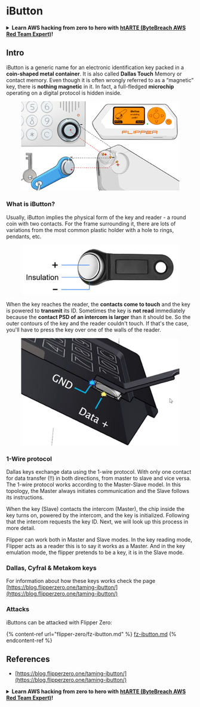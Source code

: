 # iButton

<details>

<summary><strong>Learn AWS hacking from zero to hero with</strong> <a href="https://training.bytebreach.xyz/courses/arte"><strong>htARTE (ByteBreach AWS Red Team Expert)</strong></a><strong>!</strong></summary>

Other ways to support ByteBreach:

* If you want to see your **company advertised in ByteBreach** or **download ByteBreach in PDF** Check the [**SUBSCRIPTION PLANS**](https://github.com/sponsors/khulnasoft)!
* Get the [**official PEASS & ByteBreach swag**](https://peass.creator-spring.com)
* Discover [**The PEASS Family**](https://opensea.io/collection/the-peass-family), our collection of exclusive [**NFTs**](https://opensea.io/collection/the-peass-family)
* **Join the** 💬 [**Discord group**](https://discord.gg/hRep4RUj7f) or the [**telegram group**](https://t.me/peass) or **follow** us on **Twitter** 🐦 [**@khulnasoftm**](https://twitter.com/bytebreach\_live)**.**
* **Share your hacking tricks by submitting PRs to the** [**ByteBreach**](https://github.com/khulnasoft/bytebreach) and [**ByteBreach Cloud**](https://github.com/khulnasoft/bytebreach-cloud) github repos.

</details>

## Intro

iButton is a generic name for an electronic identification key packed in a **coin-shaped metal container**. It is also called **Dallas Touch** Memory or contact memory. Even though it is often wrongly referred to as a “magnetic” key, there is **nothing magnetic** in it. In fact, a full-fledged **microchip** operating on a digital protocol is hidden inside.

<figure><img src="../../.gitbook/assets/image (912).png" alt=""><figcaption></figcaption></figure>

### What is iButton? <a href="#what-is-ibutton" id="what-is-ibutton"></a>

Usually, iButton implies the physical form of the key and reader - a round coin with two contacts. For the frame surrounding it, there are lots of variations from the most common plastic holder with a hole to rings, pendants, etc.

<figure><img src="../../.gitbook/assets/image (1075).png" alt=""><figcaption></figcaption></figure>

When the key reaches the reader, the **contacts come to touch** and the key is powered to **transmit** its ID. Sometimes the key is **not read** immediately because the **contact PSD of an intercom is larger** than it should be. So the outer contours of the key and the reader couldn't touch. If that's the case, you'll have to press the key over one of the walls of the reader.

<figure><img src="../../.gitbook/assets/image (287).png" alt=""><figcaption></figcaption></figure>

### **1-Wire protocol** <a href="#id-1-wire-protocol" id="id-1-wire-protocol"></a>

Dallas keys exchange data using the 1-wire protocol. With only one contact for data transfer (!!) in both directions, from master to slave and vice versa. The 1-wire protocol works according to the Master-Slave model. In this topology, the Master always initiates communication and the Slave follows its instructions.

When the key (Slave) contacts the intercom (Master), the chip inside the key turns on, powered by the intercom, and the key is initialized. Following that the intercom requests the key ID. Next, we will look up this process in more detail.

Flipper can work both in Master and Slave modes. In the key reading mode, Flipper acts as a reader this is to say it works as a Master. And in the key emulation mode, the flipper pretends to be a key, it is in the Slave mode.

### Dallas, Cyfral & Metakom keys

For information about how these keys works check the page [https://blog.flipperzero.one/taming-ibutton/](https://blog.flipperzero.one/taming-ibutton/)

### Attacks

iButtons can be attacked with Flipper Zero:

{% content-ref url="flipper-zero/fz-ibutton.md" %}
[fz-ibutton.md](flipper-zero/fz-ibutton.md)
{% endcontent-ref %}

## References

* [https://blog.flipperzero.one/taming-ibutton/](https://blog.flipperzero.one/taming-ibutton/)

<details>

<summary><strong>Learn AWS hacking from zero to hero with</strong> <a href="https://training.bytebreach.xyz/courses/arte"><strong>htARTE (ByteBreach AWS Red Team Expert)</strong></a><strong>!</strong></summary>

Other ways to support ByteBreach:

* If you want to see your **company advertised in ByteBreach** or **download ByteBreach in PDF** Check the [**SUBSCRIPTION PLANS**](https://github.com/sponsors/khulnasoft)!
* Get the [**official PEASS & ByteBreach swag**](https://peass.creator-spring.com)
* Discover [**The PEASS Family**](https://opensea.io/collection/the-peass-family), our collection of exclusive [**NFTs**](https://opensea.io/collection/the-peass-family)
* **Join the** 💬 [**Discord group**](https://discord.gg/hRep4RUj7f) or the [**telegram group**](https://t.me/peass) or **follow** us on **Twitter** 🐦 [**@khulnasoftm**](https://twitter.com/bytebreach\_live)**.**
* **Share your hacking tricks by submitting PRs to the** [**ByteBreach**](https://github.com/khulnasoft/bytebreach) and [**ByteBreach Cloud**](https://github.com/khulnasoft/bytebreach-cloud) github repos.

</details>
